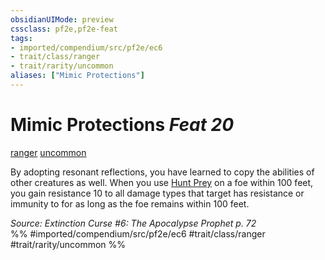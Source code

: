 ```yaml
---
obsidianUIMode: preview
cssclass: pf2e,pf2e-feat
tags:
- imported/compendium/src/pf2e/ec6
- trait/class/ranger
- trait/rarity/uncommon
aliases: ["Mimic Protections"]
---
```

# Mimic Protections  *Feat 20*  
[ranger](rules/traits/ranger.md)  [uncommon](uncommon.md)  


By adopting resonant reflections, you have learned to copy the abilities of other creatures as well. When you use [Hunt Prey](hunt-prey.md) on a foe within 100 feet, you gain resistance 10 to all damage types that target has resistance or immunity to for as long as the foe remains within 100 feet.

*Source: Extinction Curse #6: The Apocalypse Prophet p. 72*  
%% #imported/compendium/src/pf2e/ec6 #trait/class/ranger #trait/rarity/uncommon %%